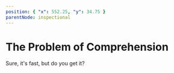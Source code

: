 ```yaml
---
position: { "x": 552.25, "y": 34.75 }
parentNode: inspectional
---
```


# The Problem of Comprehension

Sure, it's fast, but do you get it?